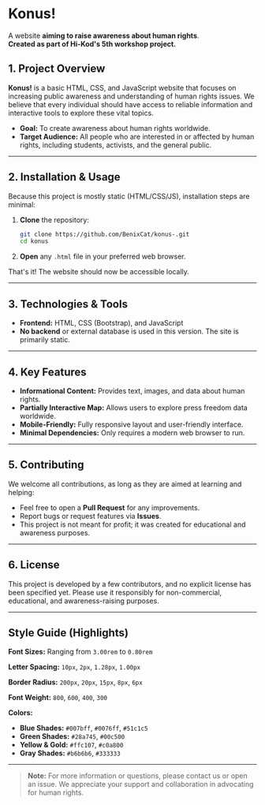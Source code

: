 # Konus!

A website **aiming to raise awareness about human rights**.  
**Created as part of Hi-Kod's 5th workshop project.**

## 1. Project Overview

**Konus!** is a basic HTML, CSS, and JavaScript website that focuses on increasing public awareness and understanding of human rights issues. We believe that every individual should have access to reliable information and interactive tools to explore these vital topics.

- **Goal:** To create awareness about human rights worldwide.
- **Target Audience:** All people who are interested in or affected by human rights, including students, activists, and the general public.

---

## 2. Installation & Usage

Because this project is mostly static (HTML/CSS/JS), installation steps are minimal:

1. **Clone** the repository:
   ```bash
   git clone https://github.com/BenixCat/konus-.git
   cd konus
   ```
2. **Open** any `.html` file in your preferred web browser.

That's it! The website should now be accessible locally.

---

## 3. Technologies & Tools

- **Frontend:** HTML, CSS (Bootstrap), and JavaScript
- **No backend** or external database is used in this version. The site is primarily static.

---

## 4. Key Features

- **Informational Content:** Provides text, images, and data about human rights.
- **Partially Interactive Map:** Allows users to explore press freedom data worldwide.
- **Mobile-Friendly:** Fully responsive layout and user-friendly interface.
- **Minimal Dependencies:** Only requires a modern web browser to run.

---

## 5. Contributing

We welcome all contributions, as long as they are aimed at learning and helping:

- Feel free to open a **Pull Request** for any improvements.
- Report bugs or request features via **Issues**.
- This project is not meant for profit; it was created for educational and awareness purposes.

---

## 6. License

This project is developed by a few contributors, and no explicit license has been specified yet. Please use it responsibly for non-commercial, educational, and awareness-raising purposes.

---

## Style Guide (Highlights)

**Font Sizes:** Ranging from `3.00rem` to `0.80rem`

**Letter Spacing:** `10px`, `2px`, `1.28px`, `1.00px`

**Border Radius:** `200px`, `20px`, `15px`, `8px`, `6px`

**Font Weight:** `800`, `600`, `400`, `300`

**Colors:**

- **Blue Shades:** `#007bff`, `#0076ff`, `#51c1c5`
- **Green Shades:** `#28a745`, `#00c500`
- **Yellow & Gold:** `#ffc107`, `#c0a800`
- **Gray Shades:** `#b6b6b6`, `#333333`

---

> **Note:** For more information or questions, please contact us or open an issue. We appreciate your support and collaboration in advocating for human rights.
